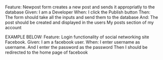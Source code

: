 
Feature: Newpost form creates a new post and sends it appropriatly to the database
Given: I am a Developer
When:  I click the Publish button
Then: The form should take all the inputs and send them to the database
And: The post should be created and displayed in the users My posts section of my account

EXAMPLE BELOW:
Feature:  Login functionality of social networking site Facebook. 
Given:  I am a facebook user. 
When: I enter username as username. 
And I enter the password as the password 
Then I should be redirected to the home page of facebook 
